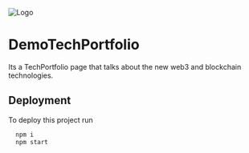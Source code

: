 
![Logo](https://mir-s3-cdn-cf.behance.net/projects/404/10b0e2130500049.Y3JvcCwxNTg1LDEyNDAsNDMsMA.png)


# DemoTechPortfolio

Its a TechPortfolio page that talks about the new web3 and blockchain technologies.


## Deployment

To deploy this project run

```bash
  npm i
  npm start
```


